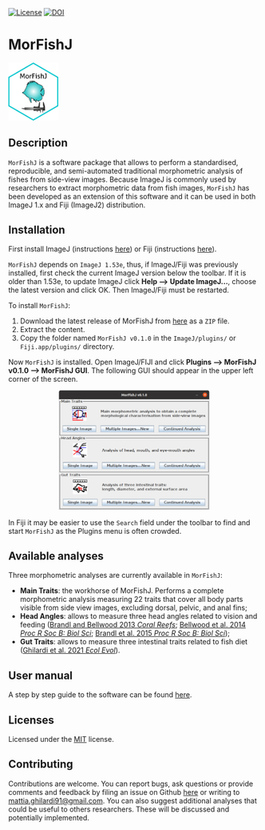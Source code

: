 [![License](https://img.shields.io/github/license/mattiaghilardi/MorFishJ)](https://choosealicense.com/)
[![DOI](https://zenodo.org/badge/DOI/10.5281/zenodo.6969274.svg)](https://doi.org/10.5281/zenodo.6969274)

# MorFishJ

<p align="left">
  <img src="readme_files/MorFishJ_logo.png" width="100" title="MorFishJ GUI"><br>
</p>

## Description

`MorFishJ` is a software package that allows to perform a standardised, reproducible, and semi-automated traditional morphometric analysis of fishes from side-view images. Because ImageJ is commonly used by researchers to extract morphometric data from fish images, `MorFishJ` has been developed as an extension of this software and it can be used in both ImageJ 1.x and Fiji (ImageJ2) distribution.

## Installation

First install ImageJ (instructions [here](https://imagej.nih.gov/ij/download.html)) or Fiji (instructions [here](https://imagej.net/software/fiji/downloads)).

`MorFishJ` depends on `ImageJ 1.53e`, thus, if ImageJ/Fiji was previously installed, first check the current ImageJ version below the toolbar. If it is older than 1.53e, to update ImageJ click **Help --> Update ImageJ...**, choose the latest version and click OK. Then ImageJ/Fiji must be restarted.

To install `MorFishJ`:

1. Download the latest release of MorFishJ from [here](https://github.com/mattiaghilardi/MorFishJ/releases) as a `ZIP` file.
2. Extract the content.
3. Copy the folder named `MorFishJ v0.1.0` in the `ImageJ/plugins/` or `Fiji.app/plugins/` directory.

Now `MorFishJ` is installed. Open ImageJ/FIJI and click **Plugins --> MorFishJ v0.1.0 --> MorFishJ GUI**. The following GUI should appear in the upper left corner of the screen.

<p align="center">
  <img src="readme_files/MorFishJ_GUI_v0.1.0.png" width="60%" title="MorFishJ GUI"><br>
</p>

In Fiji it may be easier to use the `Search` field under the toolbar to find and start `MorFishJ` as the Plugins menu is often crowded.

## Available analyses

Three morphometric analyses are currently available in `MorFishJ`:

- **Main Traits**: the workhorse of MorFishJ. Performs a complete morphometric analysis measuring 22 traits that cover all body parts visible from side view images, excluding dorsal, pelvic, and anal fins;
- **Head Angles**: allows to measure three head angles related to vision and feeding ([Brandl and Bellwood 2013 *Coral Reefs*](https://doi.org/10.1007/s00338-013-1042-0); [Bellwood et al. 2014 *Proc R Soc B: Biol Sci*](https://doi.org/10.1098/rspb.2013.3046); [Brandl et al. 2015 *Proc R Soc B: Biol Sci*](https://doi.org/10.1098/rspb.2015.1147));
- **Gut Traits**: allows to measure three intestinal traits related to fish diet ([Ghilardi et al. 2021 *Ecol Evol*](https://doi.org/10.1002/ece3.8045)).

## User manual

A step by step guide to the software can be found [here](https://mattiaghilardi.github.io/MorFishJ_manual/).

## Licenses

Licensed under the [MIT](https://github.com/mattiaghilardi/MorFishJ/blob/main/LICENSE) license.

## Contributing

Contributions are welcome. You can report bugs, ask questions or provide comments and feedback by filing an issue on Github [here](https://github.com/mattiaghilardi/MorFishJ/issues) or writing to mattia.ghilardi91@gmail.com. You can also suggest additional analyses that could be useful to others researchers. These will be discussed and potentially implemented.
